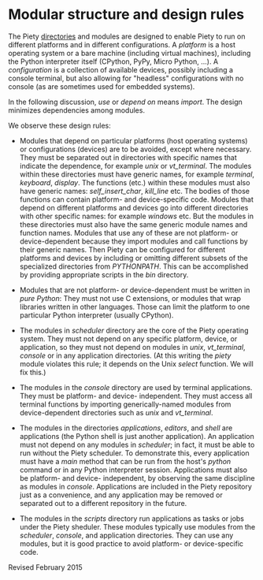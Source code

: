 
Modular structure and design rules
==================================

The Piety [directories](../directories.md) and modules are designed to
enable Piety to run on different platforms and in different
configurations.  A *platform* is a host operating system or a bare
machine (including virtual machines), including the Python interpreter
itself (CPython, PyPy, Micro Python, ...).  A *configuration* is
a collection of available devices, possibly including a console
terminal, but also allowing for "headless" configurations with no
console (as are sometimes used for embedded systems).

In the following discussion, *use* or *depend on* means *import*.
The design minimizes dependencies among modules.

We observe these design rules:

- Modules that depend on particular platforms (host operating systems)
  or configurations (devices) are to be avoided, except where
  necessary.  They must be separated out in directories with specific
  names that indicate the dependence, for example *unix* or
  *vt_terminal*.  The modules within these directories must have
  generic names, for example *terminal*, *keyboard*, *display*.  The
  functions (etc.)  within these modules must also have generic names:
  *self_insert_char*, *kill_line* etc.  The bodies of those functions
  can contain platform- and device-specific code.  Modules that depend
  on different platforms and devices go into different directories
  with other specific names: for example *windows* etc.  But the
  modules in these directories must also have the same generic module
  names and function names.  Modules that use any of these are not
  platform- or device-dependent because they import modules and call
  functions by their generic names.  Then Piety can be configured for
  different platforms and devices by including or omitting different
  subsets of the specialized directories from *PYTHONPATH*.  This can
  be accomplished by providing appropriate scripts in the *bin*
  directory.

- Modules that are not platform- or device-dependent must be written
  in *pure Python*: They must not use C extensions, or modules that
  wrap libraries written in other languages.  Those can limit the
  platform to one particular Python interpreter (usually CPython).

- The modules in *scheduler* directory are the core of the Piety
  operating system.  They must not depend on any specific platform,
  device, or application, so they must not depend on modules in
  *unix*, *vt_terminal*, *console* or in any application directories.
  (At this writing the *piety* module violates this rule; it depends
  on the Unix *select* function.  We will fix this.)

- The modules in the *console* directory are used by terminal
  applications.  They must be platform- and device- independent.  They
  must access all terminal functions by importing generically-named
  modules from device-dependent directories such as *unix* and
  *vt_terminal*.

- The modules in the directories *applications*, *editors*, and *shell*
  are applications (the Python shell is just another application).  An
  application must not depend on any modules in *scheduler*; in fact,
  it must be able to run without the Piety scheduler.  To demonstrate
  this, every application must have a *main* method that can be run
  from the host's *python* command or in any Python interpreter
  session.  Applications must also be
  platform- and device- independent, by observing the same discipline
  as modules in *console*.  Applications are included in the Piety
  repository just as a convenience, and any application may be removed
  or separated out to a different repository in the future.

- The modules in the *scripts* directory run applications as tasks or
  jobs under the Piety sheduler.  These modules typically use modules
  from the *scheduler*, *console*, and application directories.  They
  can use any modules, but it is good practice to avoid platform- or
  device-specific code.

Revised February 2015
